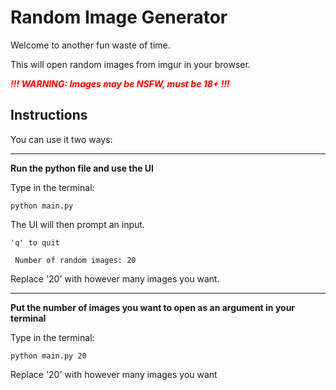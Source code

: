 # Random Image Generator

Welcome to another fun waste of time.

This will open random images from imgur in your browser.

<span style="color:red">**_!!! WARNING: Images may be NSFW, must be 18+ !!!_**</span>

## Instructions

You can use it two ways:

---

**Run the python file and use the UI**

Type in the terminal:

`python main.py`

The UI will then prompt an input.

```
'q' to quit

 Number of random images: 20
```

Replace '20' with however many images you want.

---

**Put the number of images you want to open as an argument in your terminal**

Type in the terminal:

`python main.py 20`

Replace '20' with however many images you want
